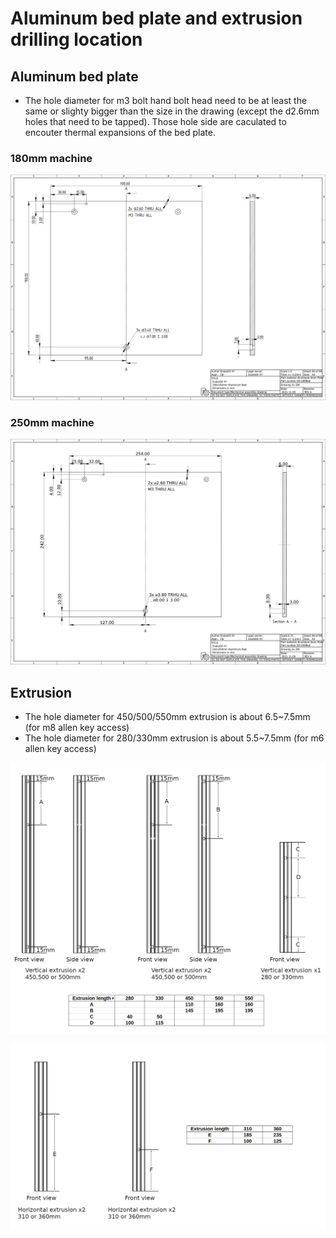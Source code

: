 # Aluminum bed plate and extrusion drilling location

## Aluminum bed plate

- The hole diameter for m3 bolt hand bolt head need to be at least the same or slighty bigger than the size in the drawing (except the d2.6mm holes that need to be tapped). Those hole side are caculated to encouter thermal expansions of the bed plate.

### 180mm machine

![](../img/190x193-bed.png)

### 250mm machine

![](../img/254x242-bed.png)

## Extrusion

- The hole diameter for 450/500/550mm extrusion is about 6.5~7.5mm (for m8 allen key access)
- The hole diameter for 280/330mm extrusion is about 5.5~7.5mm (for m6 allen key access)

![](../img/extrusion-vertical-drawing.png)

![](../img/extrusion-horizontal-drawing.png)
